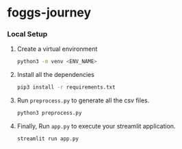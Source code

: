 # foggs-journey

### Local Setup

1. Create a virtual environment

   ```bash
   python3 -m venv <ENV_NAME>
   ```

2. Install all the dependencies

   ```bash
   pip3 install -r requirements.txt
   ```

3. Run `preprocess.py` to generate all the csv files.

   ```bash
   python3 preprocess.py
   ```

4. Finally, Run `app.py` to execute your streamlit application.

   ```bash
   streamlit run app.py
   ```
